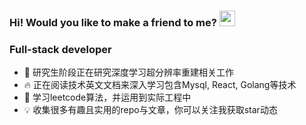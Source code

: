 ### Hi! Would you like to make a friend to me? <a href="https://www.gautamkrishnar.com/"><img src="https://media.giphy.com/media/hvRJCLFzcasrR4ia7z/giphy.gif" width="25px"></a>

### Full-stack developer

- :book: 研究生阶段正在研究深度学习超分辨率重建相关工作
- :fire: 正在阅读技术英文文档来深入学习包含Mysql, React, Golang等技术
- 🌱 学习leetcode算法，并运用到实际工程中
- :bulb: 收集很多有趣且实用的repo与文章，你可以关注我获取star动态



<!--
**ruby1ring/ruby1ring** is a ✨ _special_ ✨ repository because its `README.md` (this file) appears on your GitHub profile.

Here are some ideas to get you started:

- 🔭 I’m currently working on ...
- 🌱 I’m currently learning ...
- 👯 I’m looking to collaborate on ...
- 🤔 I’m looking for help with ...
- 💬 Ask me about ...
- 📫 How to reach me: ...
- 😄 Pronouns: ...
- ⚡ Fun fact: ...
-->
